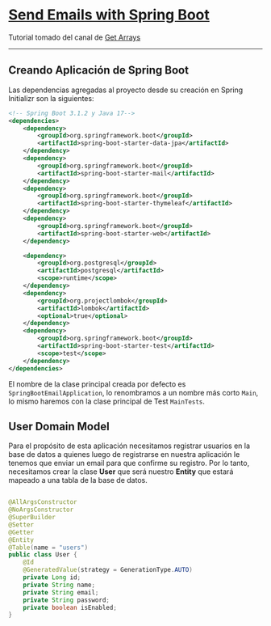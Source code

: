 # [Send Emails with Spring Boot](https://www.youtube.com/watch?v=onCzCxDyR24)

Tutorial tomado del canal de [Get Arrays](https://www.youtube.com/watch?v=onCzCxDyR24)

--- 

## Creando Aplicación de Spring Boot

Las dependencias agregadas al proyecto desde su creación en Spring Initializr son la siguientes:

````xml
<!-- Spring Boot 3.1.2 y Java 17-->
<dependencies>
    <dependency>
        <groupId>org.springframework.boot</groupId>
        <artifactId>spring-boot-starter-data-jpa</artifactId>
    </dependency>
    <dependency>
        <groupId>org.springframework.boot</groupId>
        <artifactId>spring-boot-starter-mail</artifactId>
    </dependency>
    <dependency>
        <groupId>org.springframework.boot</groupId>
        <artifactId>spring-boot-starter-thymeleaf</artifactId>
    </dependency>
    <dependency>
        <groupId>org.springframework.boot</groupId>
        <artifactId>spring-boot-starter-web</artifactId>
    </dependency>

    <dependency>
        <groupId>org.postgresql</groupId>
        <artifactId>postgresql</artifactId>
        <scope>runtime</scope>
    </dependency>
    <dependency>
        <groupId>org.projectlombok</groupId>
        <artifactId>lombok</artifactId>
        <optional>true</optional>
    </dependency>
    <dependency>
        <groupId>org.springframework.boot</groupId>
        <artifactId>spring-boot-starter-test</artifactId>
        <scope>test</scope>
    </dependency>
</dependencies>
````

El nombre de la clase principal creada por defecto es ``SpringBootEmailApplication``, lo renombramos a un nombre más
corto ``Main``, lo mismo haremos con la clase principal de Test ``MainTests``.

## User Domain Model

Para el propósito de esta aplicación necesitamos registrar usuarios en la base de datos a quienes luego de registrarse
en nuestra aplicación le tenemos que enviar un email para que confirme su registro. Por lo tanto, necesitamos crear la
clase **User** que será nuestro **Entity** que estará mapeado a una tabla de la base de datos.

````java

@AllArgsConstructor
@NoArgsConstructor
@SuperBuilder
@Setter
@Getter
@Entity
@Table(name = "users")
public class User {
    @Id
    @GeneratedValue(strategy = GenerationType.AUTO)
    private Long id;
    private String name;
    private String email;
    private String password;
    private boolean isEnabled;
}
````
